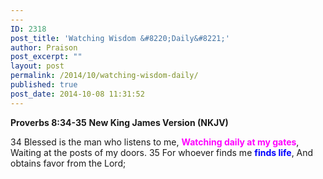 ```yaml
---
---
ID: 2318
post_title: 'Watching Wisdom &#8220;Daily&#8221;'
author: Praison
post_excerpt: ""
layout: post
permalink: /2014/10/watching-wisdom-daily/
published: true
post_date: 2014-10-08 11:31:52
---
```

<strong>Proverbs 8:34-35</strong>
<strong> New King James Version (NKJV)</strong>

34 Blessed is the man who listens to me,
<span style="color: #ff00ff;"><strong>Watching daily at my gates</strong></span>,
Waiting at the posts of my doors.
35 For whoever finds me <span style="color: #0000ff;"><strong>finds life</strong></span>,
And obtains favor from the Lord;
